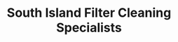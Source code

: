 ---
title: "South Island Filter Cleaning Specialists"
url: /christchurch/south-island-filter-cleaning-specialists/
shop: car repair
---